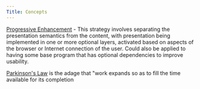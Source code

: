 ```yaml
---
Title: Concepts
---
```


[Progressive Enhancement](https://en.wikipedia.org/wiki/Progressive_enhancement) - This strategy involves separating the presentation semantics from the content, with presentation being implemented in one or more optional layers, activated based on aspects of the browser or Internet connection of the user. Could also be applied to having some base program that has optional dependencies to improve usability.

[Parkinson's Law](https://en.wikipedia.org/wiki/Parkinson%27s_law) is the adage that "work expands so as to fill the time available for its completion
